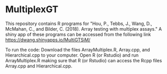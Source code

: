 # MultiplexGT
This repository contains R programs for "Hou, P., Tebbs, J., Wang, D., McMahan, C., and Bilder, C. (2018). Array testing with multiplex assays." A shiny app of these programs can be accessed from the following link https://dwang.shinyapps.io/MultiGTSiM/

To run the code: Download the files ArrayMultiplex.R, Array.cpp, and Hierarchical.cpp to your computer. 
Open R (or Rstudio) and run ArrayMultiplex.R 
making sure that R (or Rstudio) can access the Rcpp files Array.cpp and Hierarchical.cpp.
